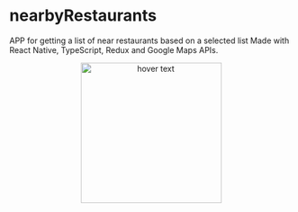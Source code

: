 # nearbyRestaurants

APP for getting a list of near restaurants based on a selected list
Made with React Native, TypeScript, Redux and Google Maps APIs.

<p align="center">
  <img src="https://i.ibb.co/x5j7Dhm/Screenshot-1630893669.png" width="250" title="hover text">
</p>
